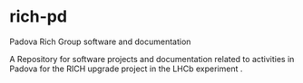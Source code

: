 rich-pd
=======

Padova Rich Group software and documentation

A Repository for software projects and documentation related to activities in Padova for the RICH upgrade project in the LHCb experiment .
